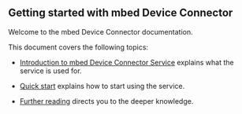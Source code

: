 ## Getting started with mbed Device Connector

Welcome to the mbed Device Connector documentation.

This document covers the following topics:

- [Introduction to mbed Device Connector Service](/docs/restructure/legacy-products/introduction.html)
explains what the service is used for.

- [Quick start](/docs/restructure/legacy-products/mbed-device-connector-quick-guide.html)
explains how to start using the service.

- [Further reading](/docs/restructure/legacy-products/further-reading.html)
directs you to the deeper knowledge.

